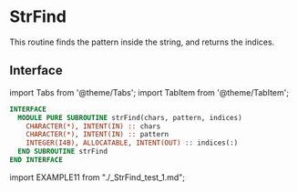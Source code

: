 # StrFind

This routine finds the pattern inside the string, and returns the indices.

## Interface

import Tabs from '@theme/Tabs';
import TabItem from '@theme/TabItem';

<Tabs>
<TabItem value="interface" label="܀ Interface" default>

```fortran
INTERFACE
  MODULE PURE SUBROUTINE strFind(chars, pattern, indices)
    CHARACTER(*), INTENT(IN) :: chars
    CHARACTER(*), INTENT(IN) :: pattern
    INTEGER(I4B), ALLOCATABLE, INTENT(OUT) :: indices(:)
  END SUBROUTINE strFind
END INTERFACE
```

</TabItem>

<TabItem value="example" label="️܀ See example">

import EXAMPLE11 from "./_StrFind_test_1.md";

<EXAMPLE11 />

</TabItem>

<TabItem value="close" label="↢ ">

</TabItem>
</Tabs>
